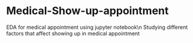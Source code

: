 # Medical-Show-up-appointment
EDA for medical appointment using jupyter notebook\n
Studying different factors that affect showing up in medical appointment
